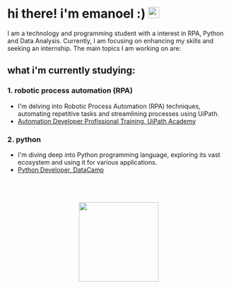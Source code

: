 # hi there! i'm emanoel :) <img src="https://media.giphy.com/media/hvRJCLFzcasrR4ia7z/giphy.gif" width="25px">

I am a technology and programming student with a interest in RPA, Python and Data Analysis. Currently, I am focusing on enhancing my skills and seeking an internship. The main topics I am working on are:

## what i'm currently studying:

### 1. robotic process automation (RPA)
- I'm delving into Robotic Process Automation (RPA) techniques, automating repetitive tasks and streamlining processes using UiPath.
- [Automation Developer Profissional Training, UiPath Academy](https://github.com/emanoelcampos/automation-developer-uipath)

### 2. python
- I'm diving deep into Python programming language, exploring its vast ecosystem and using it for various applications.
- [Python Developer, DataCamp](https://github.com/emanoelcampos/python)

<br>
<br>
<br>

<div align="center">
  <a href="https://github.com/emanoelcampos">
  <img height="180em" src="https://github-readme-stats.vercel.app/api/top-langs/?username=emanoelcampos&layout=compact&theme=dark"/>
</div><br>
